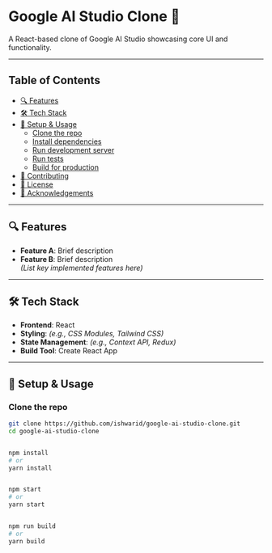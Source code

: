 # Google AI Studio Clone 🚀

A React-based clone of Google AI Studio showcasing core UI and functionality.

---

## Table of Contents

- [🔍 Features](#-features)  
- [🛠 Tech Stack](#-tech-stack)  
- [🚀 Setup & Usage](#-setup--usage)  
  - [Clone the repo](#clone-the-repo)  
  - [Install dependencies](#install-dependencies)  
  - [Run development server](#run-development-server)  
  - [Run tests](#run-tests)  
  - [Build for production](#build-for-production)  
- [🤝 Contributing](#-contributing)  
- [📄 License](#-license)  
- [🙏 Acknowledgements](#-acknowledgements)

---

## 🔍 Features

- **Feature A**: Brief description  
- **Feature B**: Brief description  
*(List key implemented features here)*

---

## 🛠 Tech Stack

- **Frontend**: React  
- **Styling**: *(e.g., CSS Modules, Tailwind CSS)*  
- **State Management**: *(e.g., Context API, Redux)*  
- **Build Tool**: Create React App

---

## 🚀 Setup & Usage

### Clone the repo  
```bash
git clone https://github.com/ishwarid/google-ai-studio-clone.git
cd google-ai-studio-clone


npm install
# or
yarn install


npm start
# or
yarn start


npm run build
# or
yarn build
